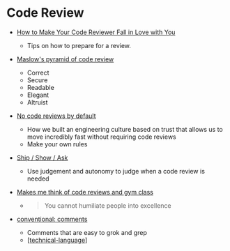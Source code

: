 Code Review
===========


* [How to Make Your Code Reviewer Fall in Love with You](https://mtlynch.io/code-review-love/)
    * Tips on how to prepare for a review.
* [Maslow's pyramid of code review ](http://www.dein.fr/2015-02-18-maslows-pyramid-of-code-review.html)
    * Correct
    * Secure
    * Readable
    * Elegant
    * Altruist
* [No code reviews by default](https://raycast.com/blog/no-code-reviews-by-default/)
    * How we built an engineering culture based on trust that allows us to move incredibly fast without requiring code reviews
    * Make your own rules
* [Ship / Show / Ask](https://martinfowler.com/articles/ship-show-ask.html)
    * Use judgement and autonomy to judge when a code review is needed

* [Makes me think of code reviews and gym class](https://twitter.com/aprilwensel/status/1449871041157754881/photo/1)
    * > You cannot humiliate people into excellence

* [conventional: comments](https://conventionalcomments.org/)
    * Comments that are easy to grok and grep
    * [[technical-language]]

[//begin]: # "Autogenerated link references for markdown compatibility"
[technical-language]: technical-language.md "technical language vocabulary"
[//end]: # "Autogenerated link references"